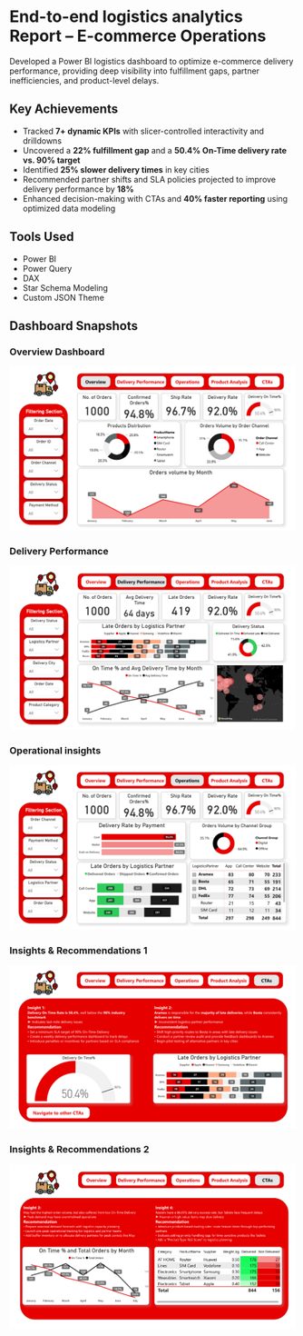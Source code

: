 # End-to-end logistics analytics Report – E-commerce Operations

Developed a Power BI logistics dashboard to optimize e-commerce delivery performance, providing deep visibility into fulfillment gaps, partner inefficiencies, and product-level delays.

## Key Achievements
- Tracked **7+ dynamic KPIs** with slicer-controlled interactivity and drilldowns  
- Uncovered a **22% fulfillment gap** and a **50.4% On-Time delivery rate vs. 90% target**  
- Identified **25% slower delivery times** in key cities  
- Recommended partner shifts and SLA policies projected to improve delivery performance by **18%**  
- Enhanced decision-making with CTAs and **40% faster reporting** using optimized data modeling

## Tools Used
- Power BI  
- Power Query  
- DAX  
- Star Schema Modeling  
- Custom JSON Theme  

## Dashboard Snapshots

### Overview Dashboard  
![image alt](https://github.com/Khadiga-Hisham/End-to-end-logistics-analytics-Report/blob/main/Evecutive%20Summary.png)

### Delivery Performance  
![image alt](https://github.com/Khadiga-Hisham/End-to-end-logistics-analytics-Report/blob/main/Delivery%20Performance.png)

### Operational insights
![image alt](https://github.com/Khadiga-Hisham/End-to-end-logistics-analytics-Report/blob/main/Operational%20Insights.png)

### Insights & Recommendations 1
![image alt](https://github.com/Khadiga-Hisham/End-to-end-logistics-analytics-Report/blob/main/Insights%20%26%20Recommendations%201.png)

### Insights & Recommendations 2
![image alt](https://github.com/Khadiga-Hisham/End-to-end-logistics-analytics-Report/blob/main/Insights%20%26%20Recommendations%202.png)


